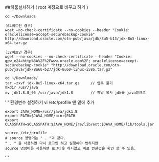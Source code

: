 ##하둡설치하기 ( root 계정으로 바꾸고 하기 )

    cd ~/Downloads
    
    (64비트인 경우)
    wget —no-check-certificate --no-cookies --header "Cookie: oraclelicense=accept-securebackup-cookie" http://download.oracle.com/otn-pub/java/jdk/8u5-b13/jdk-8u5-linux-x64.tar.gz

    (32비트인 경우)
    wget --no-cookies --no-check-certificate --header "Cookie: gpw_e24=http%3A%2F%2Fwww.oracle.com%2F; oraclelicense=accept-securebackup-cookie" "http://download.oracle.com/otn-pub/java/jdk/8u60-b27/jdk-8u60-linux-i586.tar.gz"

    cd ~/Downloads/
    tar –zxvf jdk-8u5-linux-x64.tar.gz     // 압축 풀기
    mkdir /usr/java
    mv jdk1.8.0_05 /usr/java/jdk1.8        // 파일 복사 jdk를 java밑으로

'''
   환경변수 설정하기
    vi /etc/profile  맨 밑에 추가

    export JAVA_HOME=/usr/java/jdk1.8
    export PATH=$JAVA_HOME/bin:$PATH
    export CLASSPATH=$CLASSPATH:$JAVA_HOME/jre/lib/ext:$JAVA_HOME/lib/tools.jar

    source /etc/profile
    # source 명령어는 " . "과 같다.  
    " . " 을 사용하면 다시 로그인 하고 실행해야 변하지만 
    source 명령어를 사용하면 로그아웃 하지않고 바로 변한것을 확인 할 수 있음.
'''
